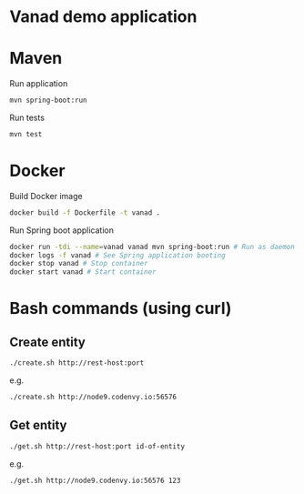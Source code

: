 # Vanad demo application

# Maven
Run application
```bash
mvn spring-boot:run
```
Run tests
```bash
mvn test
```

# Docker
Build Docker image
```bash
docker build -f Dockerfile -t vanad .
```

Run Spring boot application
```bash
docker run -tdi --name=vanad vanad mvn spring-boot:run # Run as daemon
docker logs -f vanad # See Spring application booting
docker stop vanad # Stop container
docker start vanad # Start container
```

# Bash commands (using curl)
## Create entity
```bash
./create.sh http://rest-host:port
```
e.g.
```bash
./create.sh http://node9.codenvy.io:56576
```

## Get entity
```bash
./get.sh http://rest-host:port id-of-entity
```
e.g.
```bash
./get.sh http://node9.codenvy.io:56576 123
```
